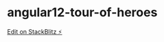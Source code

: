 # angular12-tour-of-heroes

[Edit on StackBlitz ⚡️](https://stackblitz.com/edit/angular12-tour-of-heroes)